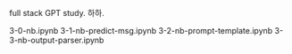 full stack GPT study.
하하.

3-0-nb.ipynb
3-1-nb-predict-msg.ipynb
3-2-nb-prompt-template.ipynb
3-3-nb-output-parser.ipynb
